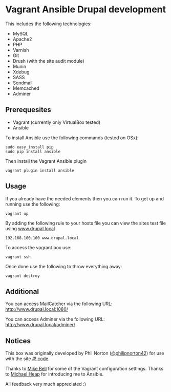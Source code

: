 Vagrant Ansible Drupal development
==================================

This includes the following technologies:

* MySQL
* Apache2
* PHP
* Varnish
* Git
* Drush (with the site audit module)
* Munin
* Xdebug
* SASS
* Sendmail
* Memcached
* Adminer

Prerequesites
-------------

* Vagrant (currently only VirtualBox tested)
* Ansible

To install Ansible use the following commands (tested on OSx):

    sudo easy_install pip
    sudo pip install ansible

Then install the Vagrant Ansible plugin

    vagrant plugin install ansible

Usage
-----

If you already have the needed elements then you can run it. To get up and running use the following:

    vagrant up

By adding the following rule to your hosts file you can view the sites test file using www.drupal.local
    
    192.168.100.100 www.drupal.local

To access the vagrant box use:

    vagrant ssh

Once done use the following to throw everything away:

    vagrant destroy

Additional
----------

You can access MailCatcher via the following URL:
http://www.drupal.local:1080/

You can access Adminer via the following URL:
http://www.drupal.local/adminer/


Notices
-------

This box was originally developed by Phil Norton ([@philipnorton42](http://www.twitter.com/philipnorton42)) for use with the site [#! code](www.hashbangcode.com).

Thanks to [Mike Bell](http://mikebell.io/) for some of the Vagrant configuration settings.
Thanks to [Michael Heap](http://michaelheap.com/) for introducing me to Ansible.

All feedback very much appreciated :)